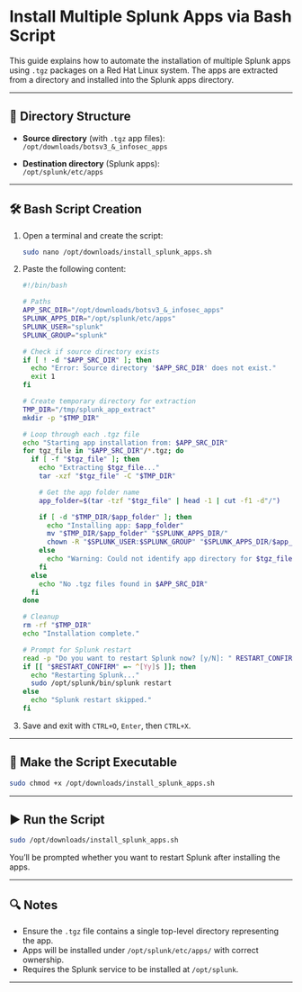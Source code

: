 # Install Multiple Splunk Apps via Bash Script

This guide explains how to automate the installation of multiple Splunk apps using `.tgz` packages on a Red Hat Linux system. The apps are extracted from a directory and installed into the Splunk apps directory.

---

## 📁 Directory Structure

- **Source directory** (with `.tgz` app files):  
  `/opt/downloads/botsv3_&_infosec_apps`

- **Destination directory** (Splunk apps):  
  `/opt/splunk/etc/apps`

---

## 🛠️ Bash Script Creation

1. Open a terminal and create the script:

   ```bash
   sudo nano /opt/downloads/install_splunk_apps.sh
   ```

2. Paste the following content:

   ```bash
   #!/bin/bash

   # Paths
   APP_SRC_DIR="/opt/downloads/botsv3_&_infosec_apps"
   SPLUNK_APPS_DIR="/opt/splunk/etc/apps"
   SPLUNK_USER="splunk"
   SPLUNK_GROUP="splunk"

   # Check if source directory exists
   if [ ! -d "$APP_SRC_DIR" ]; then
     echo "Error: Source directory '$APP_SRC_DIR' does not exist."
     exit 1
   fi

   # Create temporary directory for extraction
   TMP_DIR="/tmp/splunk_app_extract"
   mkdir -p "$TMP_DIR"

   # Loop through each .tgz file
   echo "Starting app installation from: $APP_SRC_DIR"
   for tgz_file in "$APP_SRC_DIR"/*.tgz; do
     if [ -f "$tgz_file" ]; then
       echo "Extracting $tgz_file..."
       tar -xzf "$tgz_file" -C "$TMP_DIR"

       # Get the app folder name
       app_folder=$(tar -tzf "$tgz_file" | head -1 | cut -f1 -d"/")

       if [ -d "$TMP_DIR/$app_folder" ]; then
         echo "Installing app: $app_folder"
         mv "$TMP_DIR/$app_folder" "$SPLUNK_APPS_DIR/"
         chown -R "$SPLUNK_USER:$SPLUNK_GROUP" "$SPLUNK_APPS_DIR/$app_folder"
       else
         echo "Warning: Could not identify app directory for $tgz_file"
       fi
     else
       echo "No .tgz files found in $APP_SRC_DIR"
     fi
   done

   # Cleanup
   rm -rf "$TMP_DIR"
   echo "Installation complete."

   # Prompt for Splunk restart
   read -p "Do you want to restart Splunk now? [y/N]: " RESTART_CONFIRM
   if [[ "$RESTART_CONFIRM" =~ ^[Yy]$ ]]; then
     echo "Restarting Splunk..."
     sudo /opt/splunk/bin/splunk restart
   else
     echo "Splunk restart skipped."
   fi
   ```

3. Save and exit with `CTRL+O`, `Enter`, then `CTRL+X`.

---

## 🚀 Make the Script Executable

```bash
sudo chmod +x /opt/downloads/install_splunk_apps.sh
```

---

## ▶️ Run the Script

```bash
sudo /opt/downloads/install_splunk_apps.sh
```

You’ll be prompted whether you want to restart Splunk after installing the apps.

---

## 🔍 Notes

- Ensure the `.tgz` file contains a single top-level directory representing the app.
- Apps will be installed under `/opt/splunk/etc/apps/` with correct ownership.
- Requires the Splunk service to be installed at `/opt/splunk`.

---
